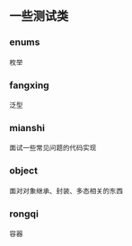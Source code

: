 ## 一些测试类

### enums
    枚举
   
### fangxing
    泛型
   
### mianshi
    面试一些常见问题的代码实现
   
### object
    面对对象继承、封装、多态相关的东西

### rongqi
    容器
